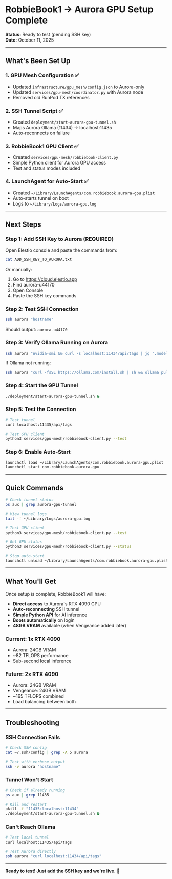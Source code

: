 # RobbieBook1 → Aurora GPU Setup Complete

**Status:** Ready to test (pending SSH key)  
**Date:** October 11, 2025

---

## What's Been Set Up

### 1. GPU Mesh Configuration ✅
- Updated `infrastructure/gpu_mesh/config.json` to Aurora-only
- Updated `services/gpu-mesh/coordinator.py` with Aurora node
- Removed old RunPod TX references

### 2. SSH Tunnel Script ✅
- Created `deployment/start-aurora-gpu-tunnel.sh`
- Maps Aurora Ollama (11434) → localhost:11435
- Auto-reconnects on failure

### 3. RobbieBook1 GPU Client ✅
- Created `services/gpu-mesh/robbiebook-client.py`
- Simple Python client for Aurora GPU access
- Test and status modes included

### 4. LaunchAgent for Auto-Start ✅
- Created `~/Library/LaunchAgents/com.robbiebook.aurora-gpu.plist`
- Auto-starts tunnel on boot
- Logs to `~/Library/Logs/aurora-gpu.log`

---

## Next Steps

### Step 1: Add SSH Key to Aurora (REQUIRED)

Open Elestio console and paste the commands from:
```bash
cat ADD_SSH_KEY_TO_AURORA.txt
```

Or manually:
1. Go to https://cloud.elestio.app
2. Find aurora-u44170
3. Open Console
4. Paste the SSH key commands

### Step 2: Test SSH Connection

```bash
ssh aurora "hostname"
```

Should output: `aurora-u44170`

### Step 3: Verify Ollama Running on Aurora

```bash
ssh aurora "nvidia-smi && curl -s localhost:11434/api/tags | jq '.models[].name'"
```

If Ollama not running:
```bash
ssh aurora "curl -fsSL https://ollama.com/install.sh | sh && ollama pull qwen2.5:7b"
```

### Step 4: Start the GPU Tunnel

```bash
./deployment/start-aurora-gpu-tunnel.sh &
```

### Step 5: Test the Connection

```bash
# Test tunnel
curl localhost:11435/api/tags

# Test GPU client
python3 services/gpu-mesh/robbiebook-client.py --test
```

### Step 6: Enable Auto-Start

```bash
launchctl load ~/Library/LaunchAgents/com.robbiebook.aurora-gpu.plist
launchctl start com.robbiebook.aurora-gpu
```

---

## Quick Commands

```bash
# Check tunnel status
ps aux | grep aurora-gpu-tunnel

# View tunnel logs
tail -f ~/Library/Logs/aurora-gpu.log

# Test GPU client
python3 services/gpu-mesh/robbiebook-client.py --test

# Get GPU status
python3 services/gpu-mesh/robbiebook-client.py --status

# Stop auto-start
launchctl unload ~/Library/LaunchAgents/com.robbiebook.aurora-gpu.plist
```

---

## What You'll Get

Once setup is complete, RobbieBook1 will have:

- **Direct access** to Aurora's RTX 4090 GPU
- **Auto-reconnecting** SSH tunnel
- **Simple Python API** for AI inference
- **Boots automatically** on login
- **48GB VRAM** available (when Vengeance added later)

### Current: 1x RTX 4090
- Aurora: 24GB VRAM
- ~82 TFLOPS performance
- Sub-second local inference

### Future: 2x RTX 4090
- Aurora: 24GB VRAM
- Vengeance: 24GB VRAM  
- ~165 TFLOPS combined
- Load balancing between both

---

## Troubleshooting

### SSH Connection Fails
```bash
# Check SSH config
cat ~/.ssh/config | grep -A 5 aurora

# Test with verbose output
ssh -v aurora "hostname"
```

### Tunnel Won't Start
```bash
# Check if already running
ps aux | grep 11435

# Kill and restart
pkill -f "11435:localhost:11434"
./deployment/start-aurora-gpu-tunnel.sh &
```

### Can't Reach Ollama
```bash
# Test local tunnel
curl localhost:11435/api/tags

# Test Aurora directly
ssh aurora "curl localhost:11434/api/tags"
```

---

**Ready to test! Just add the SSH key and we're live.** 🚀

